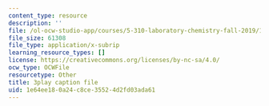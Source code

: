 ```yaml
---
content_type: resource
description: ''
file: /ol-ocw-studio-app/courses/5-310-laboratory-chemistry-fall-2019/1e64ee180a24c8ce35524d2fd03ada61_l1hMkDTg2lg.srt
file_size: 61308
file_type: application/x-subrip
learning_resource_types: []
license: https://creativecommons.org/licenses/by-nc-sa/4.0/
ocw_type: OCWFile
resourcetype: Other
title: 3play caption file
uid: 1e64ee18-0a24-c8ce-3552-4d2fd03ada61
---
```

